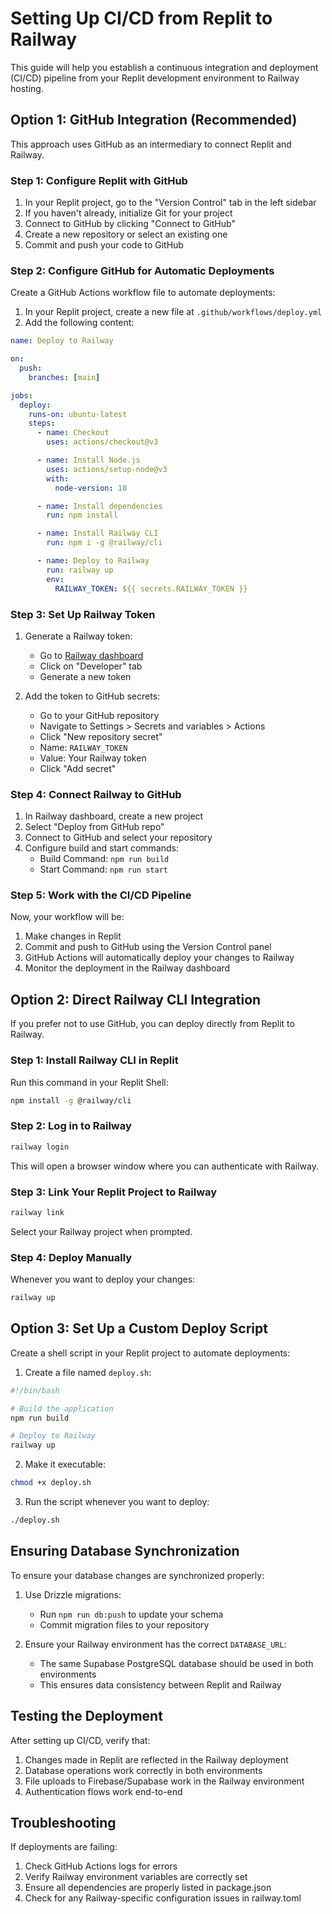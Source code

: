 # Setting Up CI/CD from Replit to Railway

This guide will help you establish a continuous integration and deployment (CI/CD) pipeline from your Replit development environment to Railway hosting.

## Option 1: GitHub Integration (Recommended)

This approach uses GitHub as an intermediary to connect Replit and Railway.

### Step 1: Configure Replit with GitHub

1. In your Replit project, go to the "Version Control" tab in the left sidebar
2. If you haven't already, initialize Git for your project
3. Connect to GitHub by clicking "Connect to GitHub"
4. Create a new repository or select an existing one
5. Commit and push your code to GitHub

### Step 2: Configure GitHub for Automatic Deployments

Create a GitHub Actions workflow file to automate deployments:

1. In your Replit project, create a new file at `.github/workflows/deploy.yml`
2. Add the following content:

```yaml
name: Deploy to Railway

on:
  push:
    branches: [main]

jobs:
  deploy:
    runs-on: ubuntu-latest
    steps:
      - name: Checkout
        uses: actions/checkout@v3

      - name: Install Node.js
        uses: actions/setup-node@v3
        with:
          node-version: 18

      - name: Install dependencies
        run: npm install

      - name: Install Railway CLI
        run: npm i -g @railway/cli

      - name: Deploy to Railway
        run: railway up
        env:
          RAILWAY_TOKEN: ${{ secrets.RAILWAY_TOKEN }}
```

### Step 3: Set Up Railway Token

1. Generate a Railway token:
   - Go to [Railway dashboard](https://railway.app/account)
   - Click on "Developer" tab
   - Generate a new token

2. Add the token to GitHub secrets:
   - Go to your GitHub repository
   - Navigate to Settings > Secrets and variables > Actions
   - Click "New repository secret"
   - Name: `RAILWAY_TOKEN`
   - Value: Your Railway token
   - Click "Add secret"

### Step 4: Connect Railway to GitHub

1. In Railway dashboard, create a new project
2. Select "Deploy from GitHub repo"
3. Connect to GitHub and select your repository
4. Configure build and start commands:
   - Build Command: `npm run build`
   - Start Command: `npm run start`

### Step 5: Work with the CI/CD Pipeline

Now, your workflow will be:

1. Make changes in Replit
2. Commit and push to GitHub using the Version Control panel
3. GitHub Actions will automatically deploy your changes to Railway
4. Monitor the deployment in the Railway dashboard

## Option 2: Direct Railway CLI Integration

If you prefer not to use GitHub, you can deploy directly from Replit to Railway.

### Step 1: Install Railway CLI in Replit

Run this command in your Replit Shell:

```bash
npm install -g @railway/cli
```

### Step 2: Log in to Railway

```bash
railway login
```

This will open a browser window where you can authenticate with Railway.

### Step 3: Link Your Replit Project to Railway

```bash
railway link
```

Select your Railway project when prompted.

### Step 4: Deploy Manually

Whenever you want to deploy your changes:

```bash
railway up
```

## Option 3: Set Up a Custom Deploy Script

Create a shell script in your Replit project to automate deployments:

1. Create a file named `deploy.sh`:

```bash
#!/bin/bash

# Build the application
npm run build

# Deploy to Railway
railway up
```

2. Make it executable:

```bash
chmod +x deploy.sh
```

3. Run the script whenever you want to deploy:

```bash
./deploy.sh
```

## Ensuring Database Synchronization

To ensure your database changes are synchronized properly:

1. Use Drizzle migrations:
   - Run `npm run db:push` to update your schema
   - Commit migration files to your repository

2. Ensure your Railway environment has the correct `DATABASE_URL`:
   - The same Supabase PostgreSQL database should be used in both environments
   - This ensures data consistency between Replit and Railway

## Testing the Deployment

After setting up CI/CD, verify that:

1. Changes made in Replit are reflected in the Railway deployment
2. Database operations work correctly in both environments
3. File uploads to Firebase/Supabase work in the Railway environment
4. Authentication flows work end-to-end

## Troubleshooting

If deployments are failing:

1. Check GitHub Actions logs for errors
2. Verify Railway environment variables are correctly set
3. Ensure all dependencies are properly listed in package.json
4. Check for any Railway-specific configuration issues in railway.toml